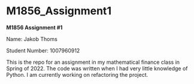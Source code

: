 # M1856_Assignment1
**M1856 Assignment #1**

Name: Jakob Thoms

Student Number: 1007960912


This is the repo for an assignment in my mathematical finance class in Spring of 2022. The code was written when I had very little knowledge of Python. I am currently working on refactoring the project.
